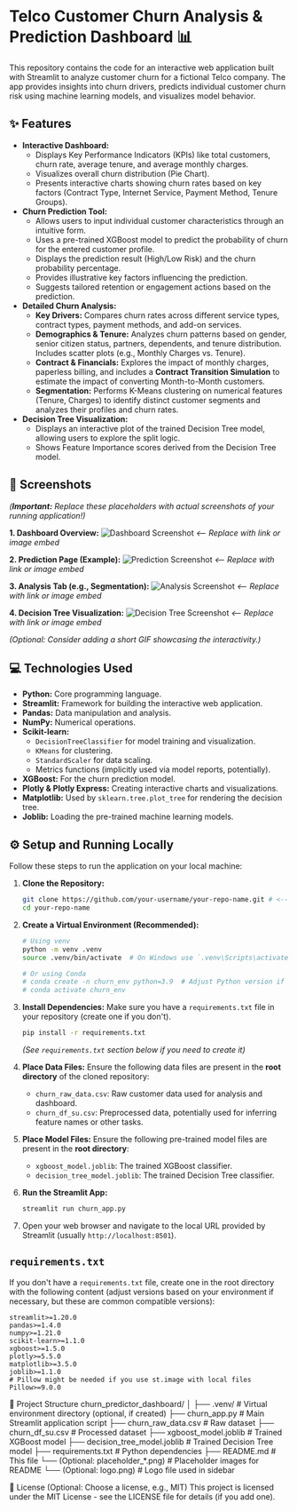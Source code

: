 # Telco Customer Churn Analysis & Prediction Dashboard 📊

This repository contains the code for an interactive web application built with Streamlit to analyze customer churn for a fictional Telco company. The app provides insights into churn drivers, predicts individual customer churn risk using machine learning models, and visualizes model behavior.

## ✨ Features

*   **Interactive Dashboard:**
    *   Displays Key Performance Indicators (KPIs) like total customers, churn rate, average tenure, and average monthly charges.
    *   Visualizes overall churn distribution (Pie Chart).
    *   Presents interactive charts showing churn rates based on key factors (Contract Type, Internet Service, Payment Method, Tenure Groups).
*   **Churn Prediction Tool:**
    *   Allows users to input individual customer characteristics through an intuitive form.
    *   Uses a pre-trained XGBoost model to predict the probability of churn for the entered customer profile.
    *   Displays the prediction result (High/Low Risk) and the churn probability percentage.
    *   Provides illustrative key factors influencing the prediction.
    *   Suggests tailored retention or engagement actions based on the prediction.
*   **Detailed Churn Analysis:**
    *   **Key Drivers:** Compares churn rates across different service types, contract types, payment methods, and add-on services.
    *   **Demographics & Tenure:** Analyzes churn patterns based on gender, senior citizen status, partners, dependents, and tenure distribution. Includes scatter plots (e.g., Monthly Charges vs. Tenure).
    *   **Contract & Financials:** Explores the impact of monthly charges, paperless billing, and includes a **Contract Transition Simulation** to estimate the impact of converting Month-to-Month customers.
    *   **Segmentation:** Performs K-Means clustering on numerical features (Tenure, Charges) to identify distinct customer segments and analyzes their profiles and churn rates.
*   **Decision Tree Visualization:**
    *   Displays an interactive plot of the trained Decision Tree model, allowing users to explore the split logic.
    *   Shows Feature Importance scores derived from the Decision Tree model.

## 📸 Screenshots

*(**Important:** Replace these placeholders with actual screenshots of your running application!)*

**1. Dashboard Overview:**
![Dashboard Screenshot](placeholder_dashboard.png) _<-- Replace with link or image embed_

**2. Prediction Page (Example):**
![Prediction Screenshot](placeholder_prediction.png) _<-- Replace with link or image embed_

**3. Analysis Tab (e.g., Segmentation):**
![Analysis Screenshot](placeholder_analysis.png) _<-- Replace with link or image embed_

**4. Decision Tree Visualization:**
![Decision Tree Screenshot](placeholder_dt.png) _<-- Replace with link or image embed_

*(Optional: Consider adding a short GIF showcasing the interactivity.)*

## 💻 Technologies Used

*   **Python:** Core programming language.
*   **Streamlit:** Framework for building the interactive web application.
*   **Pandas:** Data manipulation and analysis.
*   **NumPy:** Numerical operations.
*   **Scikit-learn:**
    *   `DecisionTreeClassifier` for model training and visualization.
    *   `KMeans` for clustering.
    *   `StandardScaler` for data scaling.
    *   Metrics functions (implicitly used via model reports, potentially).
*   **XGBoost:** For the churn prediction model.
*   **Plotly & Plotly Express:** Creating interactive charts and visualizations.
*   **Matplotlib:** Used by `sklearn.tree.plot_tree` for rendering the decision tree.
*   **Joblib:** Loading the pre-trained machine learning models.

## ⚙️ Setup and Running Locally

Follow these steps to run the application on your local machine:

1.  **Clone the Repository:**
    ```bash
    git clone https://github.com/your-username/your-repo-name.git # <-- Replace with your repo URL
    cd your-repo-name
    ```

2.  **Create a Virtual Environment (Recommended):**
    ```bash
    # Using venv
    python -m venv .venv
    source .venv/bin/activate  # On Windows use `.venv\Scripts\activate`

    # Or using Conda
    # conda create -n churn_env python=3.9  # Adjust Python version if needed
    # conda activate churn_env
    ```

3.  **Install Dependencies:**
    Make sure you have a `requirements.txt` file in your repository (create one if you don't).
    ```bash
    pip install -r requirements.txt
    ```
    *(See `requirements.txt` section below if you need to create it)*

4.  **Place Data Files:**
    Ensure the following data files are present in the **root directory** of the cloned repository:
    *   `churn_raw_data.csv`: Raw customer data used for analysis and dashboard.
    *   `churn_df_su.csv`: Preprocessed data, potentially used for inferring feature names or other tasks.

5.  **Place Model Files:**
    Ensure the following pre-trained model files are present in the **root directory**:
    *   `xgboost_model.joblib`: The trained XGBoost classifier.
    *   `decision_tree_model.joblib`: The trained Decision Tree classifier.

6.  **Run the Streamlit App:**
    ```bash
    streamlit run churn_app.py
    ```

7.  Open your web browser and navigate to the local URL provided by Streamlit (usually `http://localhost:8501`).

## `requirements.txt`

If you don't have a `requirements.txt` file, create one in the root directory with the following content (adjust versions based on your environment if necessary, but these are common compatible versions):

```text
streamlit>=1.20.0
pandas>=1.4.0
numpy>=1.21.0
scikit-learn>=1.1.0
xgboost>=1.5.0
plotly>=5.5.0
matplotlib>=3.5.0
joblib>=1.1.0
# Pillow might be needed if you use st.image with local files
Pillow>=9.0.0
```

📁 Project Structure
churn_predictor_dashboard/
│
├── .venv/                     # Virtual environment directory (optional, if created)
├── churn_app.py               # Main Streamlit application script
├── churn_raw_data.csv         # Raw dataset
├── churn_df_su.csv            # Processed dataset
├── xgboost_model.joblib       # Trained XGBoost model
├── decision_tree_model.joblib # Trained Decision Tree model
├── requirements.txt           # Python dependencies
├── README.md                  # This file
└── (Optional: placeholder_*.png) # Placeholder images for README
└── (Optional: logo.png)       # Logo file used in sidebar

📄 License
(Optional: Choose a license, e.g., MIT)
This project is licensed under the MIT License - see the LICENSE file for details (if you add one).
